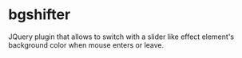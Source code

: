 bgshifter
=========

JQuery plugin that allows to switch with a slider like effect element's background color when mouse enters or leave.
